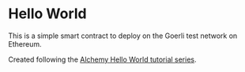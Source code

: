 # Hello World

This is a simple smart contract to deploy on the Goerli test network on Ethereum.

Created following the [Alchemy Hello World tutorial series](https://github.com/alchemyplatform/hello-world-tutorial).
